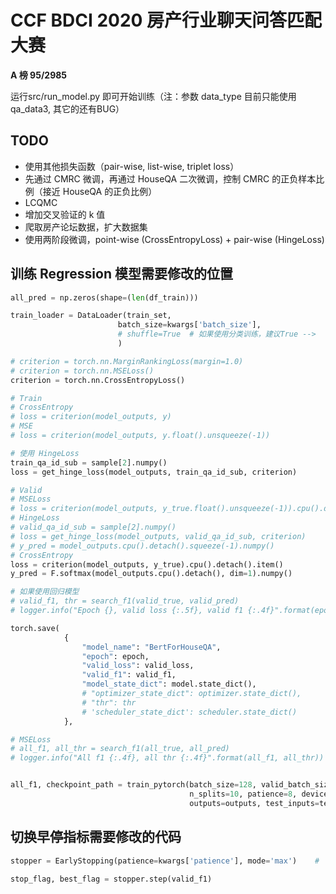# CCF BDCI 2020 房产行业聊天问答匹配大赛

**A 榜 95/2985**

运行src/run_model.py 即可开始训练（注：参数 data_type 目前只能使用 qa_data3, 其它的还有BUG）

## TODO

* 使用其他损失函数（pair-wise, list-wise, triplet loss）
* 先通过 CMRC 微调，再通过 HouseQA 二次微调，控制 CMRC 的正负样本比例（接近 HouseQA 的正负比例）
* LCQMC
* 增加交叉验证的 k 值
* 爬取房产论坛数据，扩大数据集
* 使用两阶段微调，point-wise (CrossEntropyLoss) + pair-wise (HingeLoss)

## 训练 Regression 模型需要修改的位置

```python
all_pred = np.zeros(shape=(len(df_train)))

train_loader = DataLoader(train_set,
                        batch_size=kwargs['batch_size'],
                        # shuffle=True  # 如果使用分类训练，建议True -->
                        )

# criterion = torch.nn.MarginRankingLoss(margin=1.0)
# criterion = torch.nn.MSELoss()
criterion = torch.nn.CrossEntropyLoss()

# Train
# CrossEntropy
# loss = criterion(model_outputs, y)
# MSE
# loss = criterion(model_outputs, y.float().unsqueeze(-1))

# 使用 HingeLoss
train_qa_id_sub = sample[2].numpy()
loss = get_hinge_loss(model_outputs, train_qa_id_sub, criterion)

# Valid
# MSELoss
# loss = criterion(model_outputs, y_true.float().unsqueeze(-1)).cpu().detach().item()
# HingeLoss
# valid_qa_id_sub = sample[2].numpy()
# loss = get_hinge_loss(model_outputs, valid_qa_id_sub, criterion)
# y_pred = model_outputs.cpu().detach().squeeze(-1).numpy()
# CrossEntropy
loss = criterion(model_outputs, y_true).cpu().detach().item()
y_pred = F.softmax(model_outputs.cpu().detach(), dim=1).numpy()

# 如果使用回归模型
# valid_f1, thr = search_f1(valid_true, valid_pred)
# logger.info("Epoch {}, valid loss {:.5f}, valid f1 {:.4f}".format(epoch, valid_loss, valid_f1)))

torch.save(
            {
                "model_name": "BertForHouseQA",
                "epoch": epoch,
                "valid_loss": valid_loss,
                "valid_f1": valid_f1,
                "model_state_dict": model.state_dict(),
                # "optimizer_state_dict": optimizer.state_dict(),
                # "thr": thr
                # 'scheduler_state_dict': scheduler.state_dict()
            },

# MSELoss
# all_f1, all_thr = search_f1(all_true, all_pred)
# logger.info("All f1 {:.4f}, all thr {:.4f}".format(all_f1, all_thr))


all_f1, checkpoint_path = train_pytorch(batch_size=128, valid_batch_size=512, epoch=15, lr=2e-5, weight_decay=1e-3, 
                                        n_splits=10, patience=8, device=1, inputs=inputs, 
                                        outputs=outputs, test_inputs=test_inputs)
```

## 切换早停指标需要修改的代码

```python
stopper = EarlyStopping(patience=kwargs['patience'], mode='max')    # 'max' for F1, 'min' for loss

stop_flag, best_flag = stopper.step(valid_f1)
```
